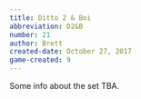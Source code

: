 ```yaml
---
title: Ditto 2 & Boi
abbreviation: D2&B
number: 21
author: Brett
created-date: October 27, 2017
game-created: 9
---
```

Some info about the set TBA.
